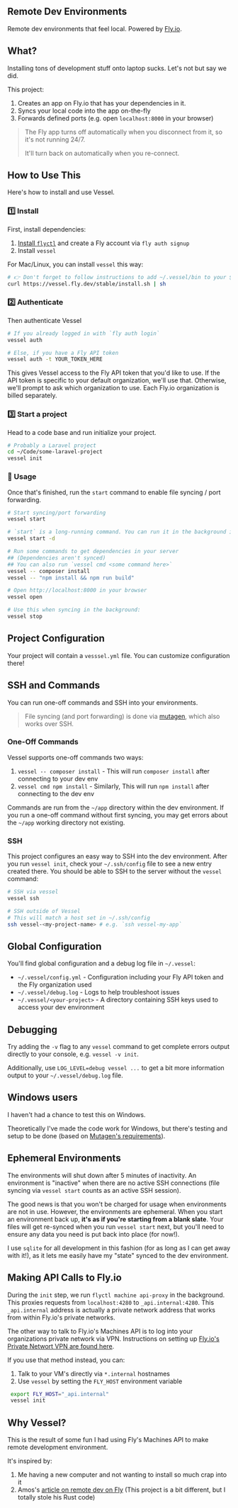 ## Remote Dev Environments
Remote dev environments that feel local. Powered by [Fly.io](https://fly.io).

<!-- gif showing it off here -->

## What?

Installing tons of development stuff onto laptop sucks. Let's not but say we did.

This project:

1. Creates an app on Fly.io that has your dependencies in it.
2. Syncs your local code into the app on-the-fly
3. Forwards defined ports (e.g. open `localhost:8000` in your browser)

> The Fly app turns off automatically when you disconnect from it, so it's not running 24/7.
>
> It'll turn back on automatically when you re-connect.

## How to Use This

Here's how to install and use Vessel.

### 1️⃣ Install

First, install dependencies:

1. [Install `flyctl`](https://fly.io/docs/getting-started/installing-flyctl/) and create a Fly account via `fly auth signup`
2. Install `vessel`

For Mac/Linux, you can install `vessel` this way:

```bash
# 👉 Don't forget to follow instructions to add ~/.vessel/bin to your $PATH
curl https://vessel.fly.dev/stable/install.sh | sh
```

### 2️⃣ Authenticate
Then authenticate Vessel

```bash
# If you already logged in with `fly auth login`
vessel auth

# Else, if you have a Fly API token
vessel auth -t YOUR_TOKEN_HERE
```

This gives Vessel access to the Fly API token that you'd like to use. If the API token is specific to your default organization, we'll use that. Otherwise, we'll prompt to ask which organization to use.
Each Fly.io organization is billed separately.

### 3️⃣ Start a project

Head to a code base and run initialize your project.

```bash
# Probably a Laravel project
cd ~/Code/some-laravel-project
vessel init
```

### 🔁 Usage

Once that's finished, run the `start` command to enable file syncing / port forwarding.

```bash
# Start syncing/port forwarding
vessel start

# `start` is a long-running command. You can run it in the background if you want:
vessel start -d

# Run some commands to get dependencies in your server
## (Dependencies aren't synced)
## You can also run `vessel cmd <some command here>`
vessel -- composer install
vessel -- "npm install && npm run build"

# Open http://localhost:8000 in your browser
vessel open

# Use this when syncing in the background:
vessel stop
```

## Project Configuration

Your project will contain a `vesssel.yml` file. You can customize configuration there!

## SSH and Commands

You can run one-off commands and SSH into your environments.

> File syncing (and port forwarding) is done via [mutagen](https://github.com/mutagen-io/mutagen), which also works over SSH. 

### One-Off Commands

Vessel supports one-off commands two ways:

1. `vessel -- composer install` - This will run `composer install` after connecting to your dev env
2. `vessel cmd npm install` - Similarly, This will run `npm install` after connecting to the dev env

Commands are run from the `~/app` directory within the dev environment. If you run a one-off command without first syncing, you may get
errors about the `~/app` working directory not existing.

### SSH

This project configures an easy way to SSH into the dev environment. 
After you run `vessel init`, check your `~/.ssh/config` file to see a new entry created there. You should be able to SSH to the server without the `vessel` command:

```bash
# SSH via vessel
vessel ssh

# SSH outside of Vessel
# This will match a host set in ~/.ssh/config
ssh vessel-<my-project-name> # e.g. `ssh vessel-my-app`
```

## Global Configuration

You'll find global configuration and a debug log file in `~/.vessel`:

* `~/.vessel/config.yml` - Configuration including your Fly API token and the Fly organization used
* `~/.vessel/debug.log` - Logs to help troubleshoot issues
* `~/.vessel/<your-project>` - A directory containing SSH keys used to access your dev environment

## Debugging

Try adding the `-v` flag to any `vessel` command to get complete errors output directly to your console, e.g. `vessel -v init`.

Additionally, use `LOG_LEVEL=debug vessel ...` to get a bit more information output to your `~/.vessel/debug.log` file.

## Windows users

I haven't had a chance to test this on Windows.

Theoretically I've made the code work for Windows, but there's testing and setup to be done (based on [Mutagen's requirements](https://mutagen.io/documentation/transports/ssh#windows)).

## Ephemeral Environments

The environments will shut down after 5 minutes of inactivity. An environment is "inactive" when there are no active SSH connections (file syncing via `vessel start` counts as an active SSH session).

The good news is that you won't be charged for usage when environments are not in use. However, the environments are ephemeral. When you start an environment back up,
**it's as if you're starting from a blank slate**. Your files will get re-synced when you run `vessel start` next, but you'll need to ensure any data you need
is put back into place (for now!).

I use `sqlite` for all development in this fashion (for as long as I can get away with it!), as it lets me easily have my "state" synced to the dev environment.

## Making API Calls to Fly.io

During the `init` step, we run `flyctl machine api-proxy` in the background. This proxies requests from `localhost:4280` to `_api.internal:4280`.
This `_api.internal` address is actually a private network address that works from within Fly.io's private networks.

The other way to talk to Fly.io's Machines API is to log into your organizations private network via VPN.
Instructions on setting up [Fly.io's Private Networt VPN are found here](https://fly.io/docs/reference/private-networking/#private-network-vpn).

If you use that method instead, you can:

1. Talk to your VM's directly via `*.internal` hostnames
2. Use `vessel` by setting the `FLY_HOST` environment variable

```bash
 export FLY_HOST="_api.internal"
 vessel init
```

## Why Vessel?

This is the result of some fun I had using Fly's Machines API to make remote development environment.

It's inspired by:

1. Me having a new computer and not wanting to install so much crap into it
2. Amos's [article on remote dev on Fly](https://fasterthanli.me/articles/remote-development-with-rust-on-fly-io) (This project is a bit different, but I totally stole his Rust code)
